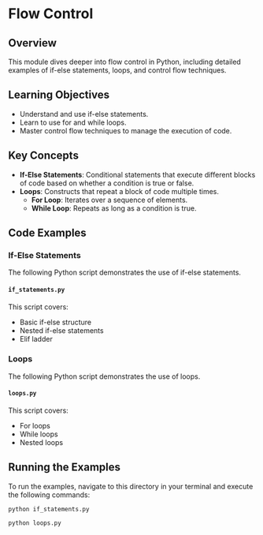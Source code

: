 # Flow Control

## Overview

This module dives deeper into flow control in Python, including detailed examples of if-else statements, loops, and control flow techniques.

## Learning Objectives

-   Understand and use if-else statements.
-   Learn to use for and while loops.
-   Master control flow techniques to manage the execution of code.

## Key Concepts

-   **If-Else Statements**: Conditional statements that execute different blocks of code based on whether a condition is true or false.
-   **Loops**: Constructs that repeat a block of code multiple times.
    -   **For Loop**: Iterates over a sequence of elements.
    -   **While Loop**: Repeats as long as a condition is true.

## Code Examples

### If-Else Statements

The following Python script demonstrates the use of if-else statements.

#### `if_statements.py`

This script covers:

-   Basic if-else structure
-   Nested if-else statements
-   Elif ladder

### Loops

The following Python script demonstrates the use of loops.

#### `loops.py`

This script covers:

-   For loops
-   While loops
-   Nested loops

## Running the Examples

To run the examples, navigate to this directory in your terminal and execute the following commands:

```
python if_statements.py
```

```
python loops.py
```

